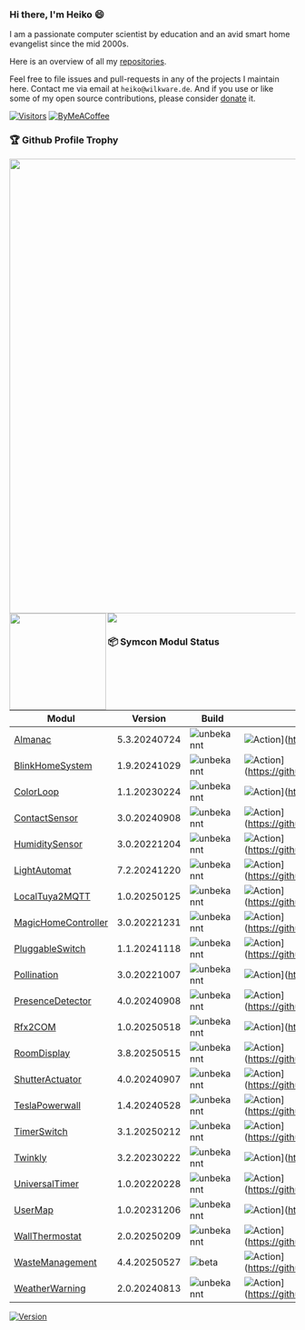 ### Hi there, I'm Heiko 😄

I am a passionate computer scientist by education and an avid smart home evangelist since the mid 2000s. 

Here is an overview of all my [repositories](https://wilkware.github.io).

Feel free to file issues and pull-requests in any of the projects I maintain here. Contact me via email at `heiko@wilkware.de`. And if you use or like some of my open source contributions, please consider [donate](https://www.paypal.com/cgi-bin/webscr?cmd=_s-xclick&hosted_button_id=8816166) it.

[![Visitors](https://api.visitorbadge.io/api/visitors?path=Wilkware&countColor=%23ff9800&style=for-the-badge)](https://wilkware.de)
[![ByMeACoffee](https://img.shields.io/badge/-buy_me_a%C2%A0coffee-gray?style=for-the-badge&logo=buy-me-a-coffee)](https://www.buymeacoffee.com/wilkware)

### 🏆 Github Profile Trophy
<img width=800 src="https://github-profile-trophy.vercel.app/?username=Wilkware&column=8&margin-w=15"/>
<div>
  <img height="170" align="left" src="https://github-readme-stats.vercel.app/api?username=Wilkware&count_private=true&include_all_commits=true&show_icons=true" />
  <img src="https://github-readme-stats.vercel.app/api/top-langs/?username=Wilkware&layout=compact" />
</div>

### 📦 Symcon Modul Status

<!-- SYMCON MODULE START -->
| Modul | Version | Build | Typ | Repo |
|-------|---------|-------|-----|------|
| [Almanac](https://github.com/Wilkware/Almanac.git) | 5.3.20240724 | ![unbekannt](https://img.shields.io/badge/unbekannt-lightgrey) | ![Action](https://img.shields.io/github/actions/workflow/status/Wilkware/Almanac/style.yml?branch=main&label=CheckStyle&style=plastic)](https://github.com/Wilkware/Almanac/actions) |
| [BlinkHomeSystem](https://github.com/Wilkware/BlinkHomeSystem.git) | 1.9.20241029 | ![unbekannt](https://img.shields.io/badge/unbekannt-lightgrey) | ![Action](https://img.shields.io/github/actions/workflow/status/Wilkware/BlinkHomeSystem/style.yml?branch=main&label=CheckStyle&style=plastic)](https://github.com/Wilkware/BlinkHomeSystem/actions) |
| [ColorLoop](https://github.com/Wilkware/ColorLoop.git) | 1.1.20230224 | ![unbekannt](https://img.shields.io/badge/unbekannt-lightgrey) | ![Action](https://img.shields.io/github/actions/workflow/status/Wilkware/ColorLoop/style.yml?branch=main&label=CheckStyle&style=plastic)](https://github.com/Wilkware/ColorLoop/actions) |
| [ContactSensor](https://github.com/Wilkware/ContactSensor.git) | 3.0.20240908 | ![unbekannt](https://img.shields.io/badge/unbekannt-lightgrey) | ![Action](https://img.shields.io/github/actions/workflow/status/Wilkware/ContactSensor/style.yml?branch=main&label=CheckStyle&style=plastic)](https://github.com/Wilkware/ContactSensor/actions) |
| [HumiditySensor](https://github.com/Wilkware/HumiditySensor.git) | 3.0.20221204 | ![unbekannt](https://img.shields.io/badge/unbekannt-lightgrey) | ![Action](https://img.shields.io/github/actions/workflow/status/Wilkware/HumiditySensor/style.yml?branch=main&label=CheckStyle&style=plastic)](https://github.com/Wilkware/HumiditySensor/actions) |
| [LightAutomat](https://github.com/Wilkware/LightAutomat.git) | 7.2.20241220 | ![unbekannt](https://img.shields.io/badge/unbekannt-lightgrey) | ![Action](https://img.shields.io/github/actions/workflow/status/Wilkware/LightAutomat/style.yml?branch=main&label=CheckStyle&style=plastic)](https://github.com/Wilkware/LightAutomat/actions) |
| [LocalTuya2MQTT](https://github.com/Wilkware/LocalTuya2MQTT.git) | 1.0.20250125 | ![unbekannt](https://img.shields.io/badge/unbekannt-lightgrey) | ![Action](https://img.shields.io/github/actions/workflow/status/Wilkware/LocalTuya2MQTT/style.yml?branch=main&label=CheckStyle&style=plastic)](https://github.com/Wilkware/LocalTuya2MQTT/actions) |
| [MagicHomeController](https://github.com/Wilkware/MagicHomeController.git) | 3.0.20221231 | ![unbekannt](https://img.shields.io/badge/unbekannt-lightgrey) | ![Action](https://img.shields.io/github/actions/workflow/status/Wilkware/MagicHomeController/style.yml?branch=main&label=CheckStyle&style=plastic)](https://github.com/Wilkware/MagicHomeController/actions) |
| [PluggableSwitch](https://github.com/Wilkware/PluggableSwitch.git) | 1.1.20241118 | ![unbekannt](https://img.shields.io/badge/unbekannt-lightgrey) | ![Action](https://img.shields.io/github/actions/workflow/status/Wilkware/PluggableSwitch/style.yml?branch=main&label=CheckStyle&style=plastic)](https://github.com/Wilkware/PluggableSwitch/actions) |
| [Pollination](https://github.com/Wilkware/Pollination.git) | 3.0.20221007 | ![unbekannt](https://img.shields.io/badge/unbekannt-lightgrey) | ![Action](https://img.shields.io/github/actions/workflow/status/Wilkware/Pollination/style.yml?branch=main&label=CheckStyle&style=plastic)](https://github.com/Wilkware/Pollination/actions) |
| [PresenceDetector](https://github.com/Wilkware/PresenceDetector.git) | 4.0.20240908 | ![unbekannt](https://img.shields.io/badge/unbekannt-lightgrey) | ![Action](https://img.shields.io/github/actions/workflow/status/Wilkware/PresenceDetector/style.yml?branch=main&label=CheckStyle&style=plastic)](https://github.com/Wilkware/PresenceDetector/actions) |
| [Rfx2COM](https://github.com/Wilkware/Rfx2COM.git) | 1.0.20250518 | ![unbekannt](https://img.shields.io/badge/unbekannt-lightgrey) | ![Action](https://img.shields.io/github/actions/workflow/status/Wilkware/Rfx2COM/style.yml?branch=main&label=CheckStyle&style=plastic)](https://github.com/Wilkware/Rfx2COM/actions) |
| [RoomDisplay](https://github.com/Wilkware/RoomDisplay.git) | 3.8.20250515 | ![unbekannt](https://img.shields.io/badge/unbekannt-lightgrey) | ![Action](https://img.shields.io/github/actions/workflow/status/Wilkware/RoomDisplay/style.yml?branch=main&label=CheckStyle&style=plastic)](https://github.com/Wilkware/RoomDisplay/actions) |
| [ShutterActuator](https://github.com/Wilkware/ShutterActuator.git) | 4.0.20240907 | ![unbekannt](https://img.shields.io/badge/unbekannt-lightgrey) | ![Action](https://img.shields.io/github/actions/workflow/status/Wilkware/ShutterActuator/style.yml?branch=main&label=CheckStyle&style=plastic)](https://github.com/Wilkware/ShutterActuator/actions) |
| [TeslaPowerwall](https://github.com/Wilkware/TeslaPowerwall.git) | 1.4.20240528 | ![unbekannt](https://img.shields.io/badge/unbekannt-lightgrey) | ![Action](https://img.shields.io/github/actions/workflow/status/Wilkware/TeslaPowerwall/style.yml?branch=main&label=CheckStyle&style=plastic)](https://github.com/Wilkware/TeslaPowerwall/actions) |
| [TimerSwitch](https://github.com/Wilkware/TimerSwitch.git) | 3.1.20250212 | ![unbekannt](https://img.shields.io/badge/unbekannt-lightgrey) | ![Action](https://img.shields.io/github/actions/workflow/status/Wilkware/TimerSwitch/style.yml?branch=main&label=CheckStyle&style=plastic)](https://github.com/Wilkware/TimerSwitch/actions) |
| [Twinkly](https://github.com/Wilkware/Twinkly.git) | 3.2.20230222 | ![unbekannt](https://img.shields.io/badge/unbekannt-lightgrey) | ![Action](https://img.shields.io/github/actions/workflow/status/Wilkware/Twinkly/style.yml?branch=main&label=CheckStyle&style=plastic)](https://github.com/Wilkware/Twinkly/actions) |
| [UniversalTimer](https://github.com/Wilkware/UniversalTimer.git) | 1.0.20220228 | ![unbekannt](https://img.shields.io/badge/unbekannt-lightgrey) | ![Action](https://img.shields.io/github/actions/workflow/status/Wilkware/UniversalTimer/style.yml?branch=main&label=CheckStyle&style=plastic)](https://github.com/Wilkware/UniversalTimer/actions) |
| [UserMap](https://github.com/Wilkware/UserMap.git) | 1.0.20231206 | ![unbekannt](https://img.shields.io/badge/unbekannt-lightgrey) | ![Action](https://img.shields.io/github/actions/workflow/status/Wilkware/UserMap/style.yml?branch=main&label=CheckStyle&style=plastic)](https://github.com/Wilkware/UserMap/actions) |
| [WallThermostat](https://github.com/Wilkware/WallThermostat.git) | 2.0.20250209 | ![unbekannt](https://img.shields.io/badge/unbekannt-lightgrey) | ![Action](https://img.shields.io/github/actions/workflow/status/Wilkware/WallThermostat/style.yml?branch=main&label=CheckStyle&style=plastic)](https://github.com/Wilkware/WallThermostat/actions) |
| [WasteManagement](https://github.com/Wilkware/WasteManagement.git) | 4.4.20250527 | ![beta](https://img.shields.io/badge/beta-lightgrey) | ![Action](https://img.shields.io/github/actions/workflow/status/Wilkware/WasteManagement/style.yml?branch=main&label=CheckStyle&style=plastic)](https://github.com/Wilkware/WasteManagement/actions) |
| [WeatherWarning](https://github.com/Wilkware/WeatherWarning.git) | 2.0.20240813 | ![unbekannt](https://img.shields.io/badge/unbekannt-lightgrey) | ![Action](https://img.shields.io/github/actions/workflow/status/Wilkware/WeatherWarning/style.yml?branch=main&label=CheckStyle&style=plastic)](https://github.com/Wilkware/WeatherWarning/actions) |
<!-- SYMCON MODULE END -->

[![Version](https://img.shields.io/badge/Modul%20Version-7.2.20241220-orange.svg?style=flat-square)](https://github.com/Wilkware/LightAutomat)

<!--
**Wilkware/Wilkware** is a ✨ _special_ ✨ repository because its `README.md` (this file) appears on your GitHub profile.

Here are some ideas to get you started:

- 🔭 I’m currently working on ...
- 🌱 I’m currently learning ...
- 👯 I’m looking to collaborate on ...
- 🤔 I’m looking for help with ...
- 💬 Ask me about ...
- 📫 How to reach me: ...
- 😄 Pronouns: ...
- ⚡ Fun fact: ...
-->
